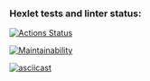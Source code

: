### Hexlet tests and linter status:
[![Actions Status](https://github.com/Lorety-VL/frontend-project-44/workflows/hexlet-check/badge.svg)](https://github.com/Lorety-VL/frontend-project-44/actions)

[![Maintainability](https://api.codeclimate.com/v1/badges/348c115d16c6de8df25a/maintainability)](https://codeclimate.com/github/Lorety-VL/frontend-project-44/maintainability)

[![asciicast](https://asciinema.org/a/bYbRlNPwdKTkmCXcoMZvlK6W6.svg)](https://asciinema.org/a/bYbRlNPwdKTkmCXcoMZvlK6W6)
